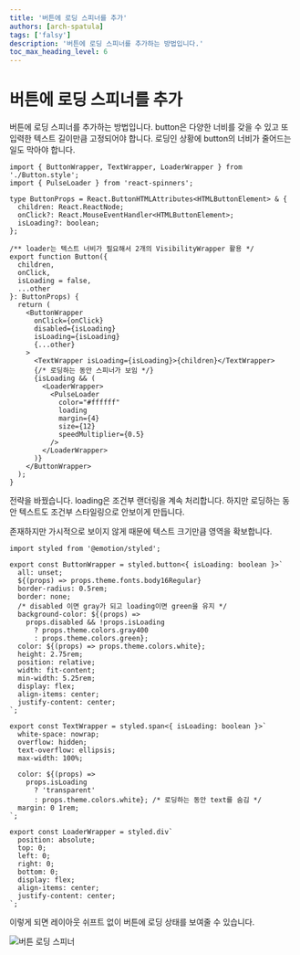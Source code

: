 ```yaml
---
title: '버튼에 로딩 스피너를 추가'
authors: [arch-spatula]
tags: ['falsy']
description: '버튼에 로딩 스피너를 추가하는 방법입니다.'
toc_max_heading_level: 6
---
```


# 버튼에 로딩 스피너를 추가

버튼에 로딩 스피너를 추가하는 방법입니다. button은 다양한 너비를 갖을 수 있고 또 입력한 텍스트 길이만큼 고정되어야 합니다. 로딩인 상황에 button의 너비가 줄어드는 일도 막아야 합니다.

<!--truncate-->

```tsx
import { ButtonWrapper, TextWrapper, LoaderWrapper } from './Button.style';
import { PulseLoader } from 'react-spinners';

type ButtonProps = React.ButtonHTMLAttributes<HTMLButtonElement> & {
  children: React.ReactNode;
  onClick?: React.MouseEventHandler<HTMLButtonElement>;
  isLoading?: boolean;
};

/** loader는 텍스트 너비가 필요해서 2개의 VisibilityWrapper 활용 */
export function Button({
  children,
  onClick,
  isLoading = false,
  ...other
}: ButtonProps) {
  return (
    <ButtonWrapper
      onClick={onClick}
      disabled={isLoading}
      isLoading={isLoading}
      {...other}
    >
      <TextWrapper isLoading={isLoading}>{children}</TextWrapper>
      {/* 로딩하는 동안 스피너가 보임 */}
      {isLoading && (
        <LoaderWrapper>
          <PulseLoader
            color="#ffffff"
            loading
            margin={4}
            size={12}
            speedMultiplier={0.5}
          />
        </LoaderWrapper>
      )}
    </ButtonWrapper>
  );
}
```

전략을 바꿨습니다. loading은 조건부 랜더링을 계속 처리합니다. 하지만 로딩하는 동안 텍스트도 조건부 스타일링으로 안보이게 만듭니다.

존재하지만 가시적으로 보이지 않게 때문에 텍스트 크기만큼 영역을 확보합니다.

```tsx
import styled from '@emotion/styled';

export const ButtonWrapper = styled.button<{ isLoading: boolean }>`
  all: unset;
  ${(props) => props.theme.fonts.body16Regular}
  border-radius: 0.5rem;
  border: none;
  /* disabled 이면 gray가 되고 loading이면 green을 유지 */
  background-color: ${(props) =>
    props.disabled && !props.isLoading
      ? props.theme.colors.gray400
      : props.theme.colors.green};
  color: ${(props) => props.theme.colors.white};
  height: 2.75rem;
  position: relative;
  width: fit-content;
  min-width: 5.25rem;
  display: flex;
  align-items: center;
  justify-content: center;
`;

export const TextWrapper = styled.span<{ isLoading: boolean }>`
  white-space: nowrap;
  overflow: hidden;
  text-overflow: ellipsis;
  max-width: 100%;

  color: ${(props) =>
    props.isLoading
      ? 'transparent'
      : props.theme.colors.white}; /* 로딩하는 동안 text를 숨김 */
  margin: 0 1rem;
`;

export const LoaderWrapper = styled.div`
  position: absolute;
  top: 0;
  left: 0;
  right: 0;
  bottom: 0;
  display: flex;
  align-items: center;
  justify-content: center;
`;
```

이렇게 되면 레이아웃 쉬프트 없이 버튼에 로딩 상태를 보여줄 수 있습니다.

![버튼 로딩 스피너](https://user-images.githubusercontent.com/84452145/248538008-e329ff78-da9e-4506-b65c-fcddaed6ba6e.gif)
